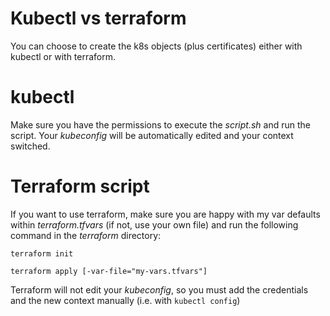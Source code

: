 # Kubectl vs terraform
You can choose to create the k8s objects (plus certificates) either with kubectl or with terraform.

# kubectl
Make sure you have the permissions to execute the *script.sh* and run the script. Your *kubeconfig* will be automatically edited and your context switched.

# Terraform script
If you want to use terraform, make sure you are happy with my var defaults within *terraform.tfvars* (if not, use your own file) and run the following command in the *terraform* directory:

`terraform init`

`terraform apply [-var-file="my-vars.tfvars"]`

Terraform will not edit your *kubeconfig*, so you must add the credentials and the new context manually (i.e. with `kubectl config`)